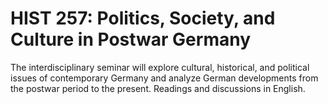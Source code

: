 # HIST 257: Politics, Society, and Culture in Postwar Germany

The interdisciplinary seminar will explore cultural, historical, and political issues of contemporary Germany and analyze German developments from the postwar period to the present. Readings and discussions in English.